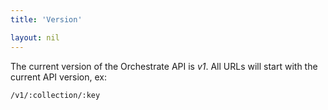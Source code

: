 ```yaml
---
title: 'Version'

layout: nil
---
```


The current version of the Orchestrate API is *v1*. All URLs will start with the current API version, ex:


```
/v1/:collection/:key
```

